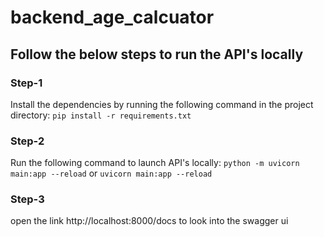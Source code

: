 # backend_age_calcuator

## Follow the below steps to run the API's locally

### Step-1
Install the dependencies by running the following command in the project directory: `pip install -r requirements.txt`

### Step-2
Run the following command to launch API's locally:
    `python -m uvicorn main:app --reload` or `uvicorn main:app --reload`

### Step-3
open the link http://localhost:8000/docs to look into the swagger ui

